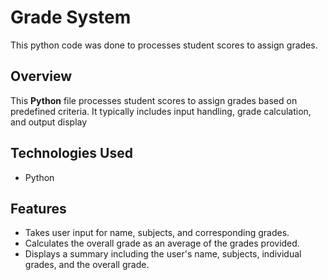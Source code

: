 # Grade System
This python code was done to processes student scores to assign grades.

## Overview
This **Python** file processes student scores to assign grades based on predefined criteria. It typically includes input handling, grade calculation, and output display

## Technologies Used 
- Python

## Features
- Takes user input for name, subjects, and corresponding grades.
- Calculates the overall grade as an average of the grades provided.
- Displays a summary including the user's name, subjects, individual grades, and the overall grade.
